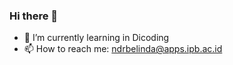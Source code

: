 ### Hi there 👋

- 🌱 I’m currently learning in Dicoding
- 📫 How to reach me: ndrbelinda@apps.ipb.ac.id
